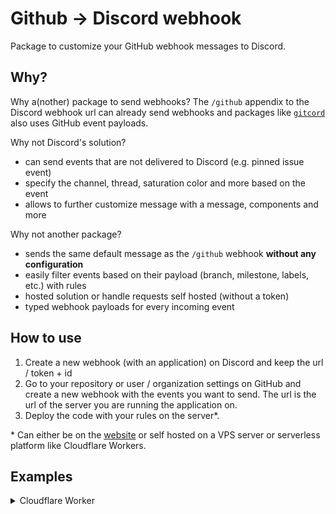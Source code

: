 # Github -> Discord webhook

Package to customize your GitHub webhook messages to Discord.

## Why?

Why a(nother) package to send webhooks? The `/github` appendix to the Discord webhook url can already send webhooks and packages like [`gitcord`](https://www.npmjs.com/package/gitcord) also uses GitHub event payloads.

Why not Discord's solution?

- can send events that are not delivered to Discord (e.g. pinned issue event)
- specify the channel, thread, saturation color and more based on the event
- allows to further customize message with a message, components and more

Why not another package?

- sends the same default message as the `/github` webhook **without any configuration**
- easily filter events based on their payload (branch, milestone, labels, etc.) with rules
- hosted solution or handle requests self hosted (without a token)
- typed webhook payloads for every incoming event

## How to use

1. Create a new webhook (with an application) on Discord and keep the url / token + id
1. Go to your repository or user / organization settings on GitHub and create a new webhook with the events you want to send. The url is the url of the server you are running the application on.
1. Deploy the code with your rules on the server*.

\* Can either be on the [website]() or self hosted on a VPS server or serverless platform like Cloudflare Workers.

## Examples

<details>
<summary>Cloudflare Worker</summary>

```js
import { GitHubEventManager, DiscordWebhookEmbed, createEventRule } from 'github-discord-events'

const manager = new GitHubEventManager({
    rules: {
        webhook: {
            url: 'webhook_url'
        },
        events: [
            // Recommended util function for correct types.
            // In JS the object structure can be used.
            createEventRule({
                name: 'issues',
                actions: ['opened'],
                // Adds an image to the embed on a new commit
                transformEmbed: (event, embeds) => {
                    const { repository, issue } = event
                    const image = DiscordWebhookEmbed.embedImage(
                        `${repository.full_name}/issues/${issue.number}`
                    )

                    return [{
                        image: {
                            url: image
                        },
                        ...embeds[0]
                    }]
                },
                // Only apply it on the main branch
                branches: ['main']
            }),
            createEventRule({
                name: 'star',
                actions: ['created'],
                threadId: '0123', // A star counting thread
                transformMessage: ({ repository }) => {
                    const stars = repository.stargazers_count

                    const content = stars % 1000 === 0
                        ? `@here We reached ${stars} stars!`
                        : `${stars} stars`

                    return {
                        content
                    }
                }
            })
        ]
    }
})

addEventListener('fetch', event => {
    event.respondWith(manager.handleEvent(event.request))
})
```

</details>

<!-- <details>
<summary>Node.js VPS</summary>

```ts
import { Client, Intents } from 'discord.js'
import { GithubEventManager, DiscordWebhookEmbed, createEventRule } from 'github-discord-events'
import express from 'express'

const client = new Client({
    intents: [
        Intents.GUILDS,
        Intents.GUILD_MESSAGES
    ]
})

const manager = new GithubEventManager({
    rules: {
        webhook: {
            url: 'webhook_url'
        },
        events: [
            createEventRule({
                name: 'discussion',
                actions: ['created'],
                transformMessage: (event, embed) => {
                    return {
                        content: `<@1234567890> A new discussion has started:`,
                        embeds: [embed]
                    }
                }
            })
        ]
    }
})

const app = express()

app.get('/webhook', async (req, res) => {
    const response = await manager.handleEvent(req)

    res.sendStatus(response.status)
})

client.on('messageCreate', (msg) => {
    if (msg.webhookId === 'webhook_id') {
        msg.startThread({
            name: msg.embeds[0].title ?? 'New discussion'
        })
    }
})

client.login()
```

</details> -->

